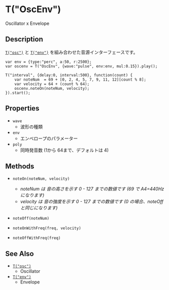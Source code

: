 T("OscEnv")
===========
Oscillator x Envelope

## Description ##
[`T("osc")`](/timbre.js/docs/ja/osc.html) と [`T("env")`](/timbre.js/docs/ja/env.html) を組み合わせた音源インターフェースです。

```timbre
var env = {type:"perc", a:50, r:2500};
var oscenv = T("OscEnv", {wave:"pulse", env:env, mul:0.15}).play();

T("interval", {delay:0, interval:500}, function(count) {
    var noteNum  = 69 + [0, 2, 4, 5, 7, 9, 11, 12][count % 8];
    var velocity = 64 + (count % 64);
    oscenv.noteOn(noteNum, velocity);
}).start();
```

## Properties ##
- `wave`
  - 波形の種類
- `env`  
  - エンベロープのパラメーター
- `poly`
  - 同時発音数 (1から 64まで、デフォルトは 4)

## Methods ##
- `noteOn(noteNum, velocity)`
  - *noteNum は 音の高さを示す 0 - 127 までの数値です (69 で A4=440Hz になります)*
  - *velocity は 音の強度を示す 0 - 127 までの数値です (0 の場合、noteOffと同じになります)*
- `noteOff(noteNum)`

- `noteOnWithFreq(freq, velocity)`
- `noteOffWithFreq(freq)`

## See Also ##
- [`T("osc")`](/timbre.js/docs/ja/osc.html)
  - Oscillator
- [`T("env")`](/timbre.js/docs/ja/env.html)
  - Envelope
